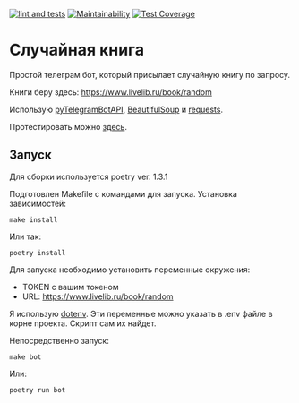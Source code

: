 [![lint and tests](https://github.com/vadim-gusak/tbot_random_book/actions/workflows/main.yml/badge.svg)](https://github.com/vadim-gusak/tbot_random_book/actions/workflows/main.yml)
[![Maintainability](https://api.codeclimate.com/v1/badges/5eb3dcf63f3aa3761342/maintainability)](https://codeclimate.com/github/vadim-gusak/tbot_random_book/maintainability)
[![Test Coverage](https://api.codeclimate.com/v1/badges/5eb3dcf63f3aa3761342/test_coverage)](https://codeclimate.com/github/vadim-gusak/tbot_random_book/test_coverage)

# Случайная книга

Простой телеграм бот, который присылает случайную книгу по запросу.

Книги беру здесь: https://www.livelib.ru/book/random

Использую [pyTelegramBotAPI](https://github.com/eternnoir/pyTelegramBotAPI), 
[BeautifulSoup](https://pypi.org/project/beautifulsoup4/) и 
[requests](https://pypi.org/project/requests/). 

Протестировать можно [здесь](https://t.me/RandomBookBot).

## Запуск

Для сборки используется poetry ver. 1.3.1

Подготовлен Makefile с командами для запуска.
Установка зависимостей:
```commandline
make install
```
Или так:
```commandline
poetry install
```

Для запуска необходимо установить переменные окружения:
- TOKEN с вашим токеном
- URL: https://www.livelib.ru/book/random

Я использую [dotenv](https://pypi.org/project/python-dotenv/). 
Эти переменные можно указать в .env файле в корне проекта. 
Скрипт сам их найдет.

Непосредственно запуск:
```commandline
make bot
```
Или:
```commandline
poetry run bot
```